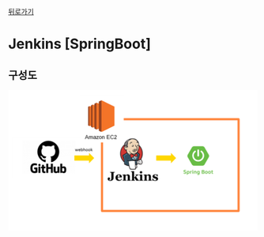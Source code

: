 [뒤로가기](../../README.md)<br>

# Jenkins [SpringBoot]

## 구성도

![img](../Img/jenkins%20%5Bspringboot%5D.png)
